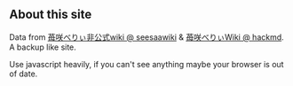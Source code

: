 ﻿## About this site
Data from [苺咲べりぃ非公式wiki @ seesaawiki](https://seesaawiki.jp/maisakiberry/) & [苺咲べりぃWiki @ hackmd](https://hackmd.io/@MaisakiBerry).  
A backup like site.

Use javascript heavily, if you can't see anything maybe your browser is out of date.